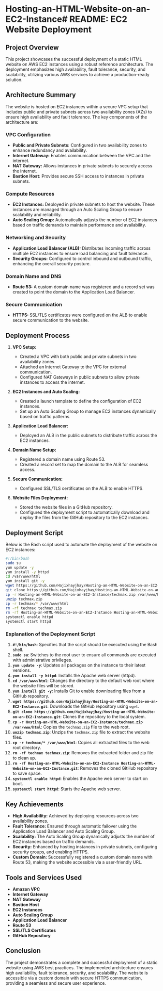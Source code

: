 # Hosting-an-HTML-Website-on-an-EC2-Instance# README: EC2 Website Deployment

## Project Overview
This project showcases the successful deployment of a static HTML website on AWS EC2 instances using a robust reference architecture. The deployment emphasizes high availability, fault tolerance, security, and scalability, utilizing various AWS services to achieve a production-ready solution.

## Architecture Summary
The website is hosted on EC2 instances within a secure VPC setup that includes public and private subnets across two availability zones (AZs) to ensure high availability and fault tolerance. The key components of the architecture are:

### VPC Configuration
- **Public and Private Subnets:** Configured in two availability zones to enhance redundancy and availability.
- **Internet Gateway:** Enables communication between the VPC and the internet.
- **NAT Gateway:** Allows instances in private subnets to securely access the internet.
- **Bastion Host:** Provides secure SSH access to instances in private subnets.

### Compute Resources
- **EC2 Instances:** Deployed in private subnets to host the website. These instances are managed through an Auto Scaling Group to ensure scalability and reliability.
- **Auto Scaling Group:** Automatically adjusts the number of EC2 instances based on traffic demands to maintain performance and availability.

### Networking and Security
- **Application Load Balancer (ALB):** Distributes incoming traffic across multiple EC2 instances to ensure load balancing and fault tolerance.
- **Security Groups:** Configured to control inbound and outbound traffic, enhancing the overall security posture.

### Domain Name and DNS
- **Route 53:** A custom domain name was registered and a record set was created to point the domain to the Application Load Balancer.

### Secure Communication
- **HTTPS:** SSL/TLS certificates were configured on the ALB to enable secure communication to the website.

## Deployment Process
1. **VPC Setup:**
   - Created a VPC with both public and private subnets in two availability zones.
   - Attached an Internet Gateway to the VPC for external communication.
   - Configured NAT Gateways in public subnets to allow private instances to access the internet.

2. **EC2 Instances and Auto Scaling:**
   - Created a launch template to define the configuration of EC2 instances.
   - Set up an Auto Scaling Group to manage EC2 instances dynamically based on traffic patterns.

3. **Application Load Balancer:**
   - Deployed an ALB in the public subnets to distribute traffic across the EC2 instances.

4. **Domain Name Setup:**
   - Registered a domain name using Route 53.
   - Created a record set to map the domain to the ALB for seamless access.

5. **Secure Communication:**
   - Configured SSL/TLS certificates on the ALB to enable HTTPS.

6. **Website Files Deployment:**
   - Stored the website files in a GitHub repository.
   - Configured the deployment script to automatically download and deploy the files from the GitHub repository to the EC2 instances.

## Deployment Script
Below is the Bash script used to automate the deployment of the website on EC2 instances:

```bash
#!/bin/bash
sudo su
yum update -y
yum install -y httpd
cd /var/www/html
yum install git -y
wget https://github.com/Hajixhayjhay/Hosting-an-HTML-Website-on-an-EC2-Instance.git
git clone https://github.com/Hajixhayjhay/Hosting-an-HTML-Website-on-an-EC2-Instance.git
cp -r Hosting-an-HTML-Website-on-an-EC2-Instance/techmax.zip /var/www/html
unzip techmax.zip
cp -r techmax/* /var/www/html
rm -rf techmax techmax.zip
rm -rf Hosting-an-HTML-Website-on-an-EC2-Instance Hosting-an-HTML-Website-on-an-EC2-Instance.git
systemctl enable httpd
systemctl start httpd
```

### Explanation of the Deployment Script
1. **`#!/bin/bash`**: Specifies that the script should be executed using the Bash shell.
2. **`sudo su`**: Switches to the root user to ensure all commands are executed with administrative privileges.
3. **`yum update -y`**: Updates all packages on the instance to their latest versions.
4. **`yum install -y httpd`**: Installs the Apache web server (httpd).
5. **`cd /var/www/html`**: Changes the directory to the default web root where the website files will be stored.
6. **`yum install git -y`**: Installs Git to enable downloading files from a GitHub repository.
7. **`wget https://github.com/Hajixhayjhay/Hosting-an-HTML-Website-on-an-EC2-Instance.git`**: Downloads the GitHub repository using `wget`.
8. **`git clone https://github.com/Hajixhayjhay/Hosting-an-HTML-Website-on-an-EC2-Instance.git`**: Clones the repository to the local system.
9. **`cp -r Hosting-an-HTML-Website-on-an-EC2-Instance/techmax.zip /var/www/html`**: Copies the `techmax.zip` file to the web root.
10. **`unzip techmax.zip`**: Unzips the `techmax.zip` file to extract the website files.
11. **`cp -r techmax/* /var/www/html`**: Copies all extracted files to the web root directory.
12. **`rm -rf techmax techmax.zip`**: Removes the extracted folder and zip file to clean up.
13. **`rm -rf Hosting-an-HTML-Website-on-an-EC2-Instance Hosting-an-HTML-Website-on-an-EC2-Instance.git`**: Removes the cloned GitHub repository to save space.
14. **`systemctl enable httpd`**: Enables the Apache web server to start on boot.
15. **`systemctl start httpd`**: Starts the Apache web server.

## Key Achievements
- **High Availability:** Achieved by deploying resources across two availability zones.
- **Fault Tolerance:** Ensured through automatic failover using the Application Load Balancer and Auto Scaling Group.
- **Scalability:** The Auto Scaling Group dynamically adjusts the number of EC2 instances based on traffic demands.
- **Security:** Enhanced by hosting instances in private subnets, configuring security groups, and enabling HTTPS.
- **Custom Domain:** Successfully registered a custom domain name with Route 53, making the website accessible via a user-friendly URL.

## Tools and Services Used
- **Amazon VPC**
- **Internet Gateway**
- **NAT Gateway**
- **Bastion Host**
- **EC2 Instances**
- **Auto Scaling Group**
- **Application Load Balancer**
- **Route 53**
- **SSL/TLS Certificates**
- **GitHub Repository**

## Conclusion
The project demonstrates a complete and successful deployment of a static website using AWS best practices. The implemented architecture ensures high availability, fault tolerance, security, and scalability. The website is accessible via a custom domain with secure HTTPS communication, providing a seamless and secure user experience.


